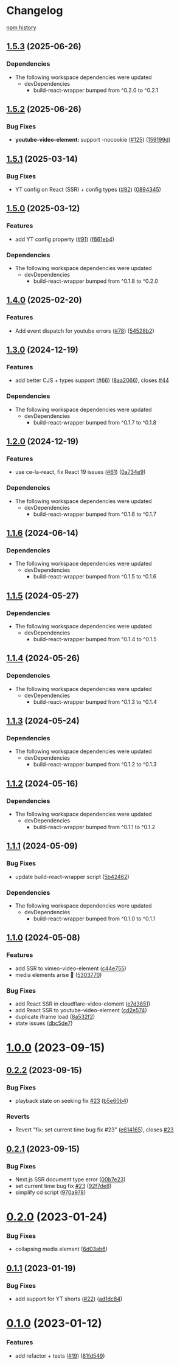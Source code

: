 # Changelog

[npm history][1]

[1]: https://www.npmjs.com/package/youtube-video-element?activeTab=versions


## [1.5.3](https://github.com/muxinc/media-elements/compare/youtube-video-element@1.5.2...youtube-video-element@1.5.3) (2025-06-26)


### Dependencies

* The following workspace dependencies were updated
  * devDependencies
    * build-react-wrapper bumped from ^0.2.0 to ^0.2.1

## [1.5.2](https://github.com/muxinc/media-elements/compare/youtube-video-element@1.5.1...youtube-video-element@1.5.2) (2025-06-26)


### Bug Fixes

* **youtube-video-element:** support -nocookie ([#125](https://github.com/muxinc/media-elements/issues/125)) ([159199d](https://github.com/muxinc/media-elements/commit/159199d819273b201c7ce370801724b4167d7949))

## [1.5.1](https://github.com/muxinc/media-elements/compare/youtube-video-element@1.5.0...youtube-video-element@1.5.1) (2025-03-14)


### Bug Fixes

* YT config on React (SSR) + config types ([#92](https://github.com/muxinc/media-elements/issues/92)) ([0894345](https://github.com/muxinc/media-elements/commit/089434504e72c8b2ffcc7e63dae0e85888b7ed52))

## [1.5.0](https://github.com/muxinc/media-elements/compare/youtube-video-element@1.4.0...youtube-video-element@1.5.0) (2025-03-12)


### Features

* add YT config property ([#91](https://github.com/muxinc/media-elements/issues/91)) ([f661eb4](https://github.com/muxinc/media-elements/commit/f661eb4a5ce0dd49351264e78f5dbf73fbe77cb0))


### Dependencies

* The following workspace dependencies were updated
  * devDependencies
    * build-react-wrapper bumped from ^0.1.8 to ^0.2.0

## [1.4.0](https://github.com/muxinc/media-elements/compare/youtube-video-element@1.3.0...youtube-video-element@1.4.0) (2025-02-20)


### Features

* Add event dispatch for youtube errors ([#78](https://github.com/muxinc/media-elements/issues/78)) ([54528b2](https://github.com/muxinc/media-elements/commit/54528b21b234a79760a2e5b823884c5abf55af52))

## [1.3.0](https://github.com/muxinc/media-elements/compare/youtube-video-element@1.2.0...youtube-video-element@1.3.0) (2024-12-19)


### Features

* add better CJS + types support ([#66](https://github.com/muxinc/media-elements/issues/66)) ([8aa2066](https://github.com/muxinc/media-elements/commit/8aa20660faea741a264076a1464182ca283a8682)), closes [#44](https://github.com/muxinc/media-elements/issues/44)


### Dependencies

* The following workspace dependencies were updated
  * devDependencies
    * build-react-wrapper bumped from ^0.1.7 to ^0.1.8

## [1.2.0](https://github.com/muxinc/media-elements/compare/youtube-video-element@1.1.6...youtube-video-element@1.2.0) (2024-12-19)


### Features

* use ce-la-react, fix React 19 issues ([#61](https://github.com/muxinc/media-elements/issues/61)) ([0a734e9](https://github.com/muxinc/media-elements/commit/0a734e94149172bfd3019cf03ac3a3e74f395ac1))


### Dependencies

* The following workspace dependencies were updated
  * devDependencies
    * build-react-wrapper bumped from ^0.1.6 to ^0.1.7

## [1.1.6](https://github.com/muxinc/media-elements/compare/youtube-video-element@1.1.5...youtube-video-element@1.1.6) (2024-06-14)


### Dependencies

* The following workspace dependencies were updated
  * devDependencies
    * build-react-wrapper bumped from ^0.1.5 to ^0.1.6

## [1.1.5](https://github.com/muxinc/media-elements/compare/youtube-video-element@1.1.4...youtube-video-element@1.1.5) (2024-05-27)


### Dependencies

* The following workspace dependencies were updated
  * devDependencies
    * build-react-wrapper bumped from ^0.1.4 to ^0.1.5

## [1.1.4](https://github.com/muxinc/media-elements/compare/youtube-video-element@1.1.3...youtube-video-element@1.1.4) (2024-05-26)


### Dependencies

* The following workspace dependencies were updated
  * devDependencies
    * build-react-wrapper bumped from ^0.1.3 to ^0.1.4

## [1.1.3](https://github.com/muxinc/media-elements/compare/youtube-video-element@1.1.2...youtube-video-element@1.1.3) (2024-05-24)


### Dependencies

* The following workspace dependencies were updated
  * devDependencies
    * build-react-wrapper bumped from ^0.1.2 to ^0.1.3

## [1.1.2](https://github.com/muxinc/media-elements/compare/youtube-video-element@1.1.1...youtube-video-element@1.1.2) (2024-05-16)


### Dependencies

* The following workspace dependencies were updated
  * devDependencies
    * build-react-wrapper bumped from ^0.1.1 to ^0.1.2

## [1.1.1](https://github.com/muxinc/media-elements/compare/youtube-video-element@1.1.0...youtube-video-element@1.1.1) (2024-05-09)


### Bug Fixes

* update build-react-wrapper script ([5b42462](https://github.com/muxinc/media-elements/commit/5b42462794192a19b730e7aaabba5646300f0a05))


### Dependencies

* The following workspace dependencies were updated
  * devDependencies
    * build-react-wrapper bumped from ^0.1.0 to ^0.1.1

## [1.1.0](https://github.com/muxinc/media-elements/compare/youtube-video-element-v1.0.1...youtube-video-element@1.1.0) (2024-05-08)


### Features

* add SSR to vimeo-video-element ([c44e755](https://github.com/muxinc/media-elements/commit/c44e755a57c252631971b17b0f3b1607ac0ec70f))
* media elements arise 🌱 ([5303770](https://github.com/muxinc/media-elements/commit/530377067b9d87b464b3c4eadc93c6b210deac56))


### Bug Fixes

* add React SSR in cloudflare-video-element ([e7d3651](https://github.com/muxinc/media-elements/commit/e7d36517ce2682a6642e3dbcb2e48875678d53bd))
* add React SSR to youtube-video-element ([cd2e574](https://github.com/muxinc/media-elements/commit/cd2e57455a1401850db2a2a5c26bc6190af4191b))
* duplicate iframe load ([8a532f2](https://github.com/muxinc/media-elements/commit/8a532f2f23d9d5dd5d80773c9cfc88a8cab1d69c))
* state issues ([dbc5de7](https://github.com/muxinc/media-elements/commit/dbc5de783596dec7b816b7cd09790e363a5a682f))

# [1.0.0](https://github.com/muxinc/youtube-video-element/compare/v0.2.2...v1.0.0) (2023-09-15)


## [0.2.2](https://github.com/muxinc/youtube-video-element/compare/v0.2.1...v0.2.2) (2023-09-15)


### Bug Fixes

* playback state on seeking fix [#23](https://github.com/muxinc/youtube-video-element/issues/23) ([b5e60b4](https://github.com/muxinc/youtube-video-element/commit/b5e60b41fe53a40097e149966028e158ff59499f))


### Reverts

* Revert "fix: set current time bug fix #23" ([e614165](https://github.com/muxinc/youtube-video-element/commit/e614165999255d8af4f34e1c29b22a67e70259fc)), closes [#23](https://github.com/muxinc/youtube-video-element/issues/23)



## [0.2.1](https://github.com/muxinc/youtube-video-element/compare/v0.2.0...v0.2.1) (2023-09-15)


### Bug Fixes

* Next.js SSR document type error ([00b7e23](https://github.com/muxinc/youtube-video-element/commit/00b7e23420e015b038244b7da6a1dc498fa459a0))
* set current time bug fix [#23](https://github.com/muxinc/youtube-video-element/issues/23) ([92f7de8](https://github.com/muxinc/youtube-video-element/commit/92f7de85003deabb5ac52aa1e583719d2d179094))
* simplify cd script ([970a978](https://github.com/muxinc/youtube-video-element/commit/970a97829313b16cf173a07c97138acc9cd34eb2))



# [0.2.0](https://github.com/muxinc/youtube-video-element/compare/v0.1.1...v0.2.0) (2023-01-24)


### Bug Fixes

* collapsing media element ([6d03ab6](https://github.com/muxinc/youtube-video-element/commit/6d03ab6e0b89b425f08f326627f958ed0961b28c))



## [0.1.1](https://github.com/muxinc/youtube-video-element/compare/v0.1.0...v0.1.1) (2023-01-19)


### Bug Fixes

* add support for YT shorts ([#22](https://github.com/muxinc/youtube-video-element/issues/22)) ([ad1dc84](https://github.com/muxinc/youtube-video-element/commit/ad1dc84d234a7affda57708c60d3def6a050954e))



# [0.1.0](https://github.com/muxinc/youtube-video-element/compare/v0.0.6...v0.1.0) (2023-01-12)


### Features

* add refactor + tests ([#19](https://github.com/muxinc/youtube-video-element/issues/19)) ([61fd549](https://github.com/muxinc/youtube-video-element/commit/61fd549bbcda7100d26319db8c4a294213309aac))

